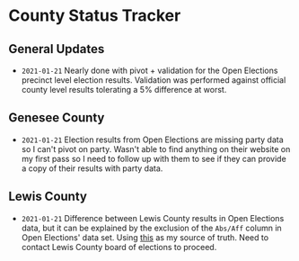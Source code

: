 # County Status Tracker

## General Updates

- `2021-01-21` Nearly done with pivot + validation for the Open Elections precinct level election results. Validation was performed against official county level results tolerating a 5% difference at worst. 

## Genesee County 

- `2021-01-21` Election results from Open Elections are missing party data so I can't pivot on party. Wasn't able to find anything on their website on my first pass so I need to follow up with them to see if they can provide a copy of their results with party data.


## Lewis County

- `2021-01-21` Difference between Lewis County results in Open Elections data, but it can be explained by the exclusion of the `Abs/Aff` column in Open Elections' data set. Using [this](https://www.lewiscounty.org/media/Board%20of%20Elections/Election%20Results/2018/GE18%20Election%20Results) as my source of truth. Need to contact Lewis County board of elections to proceed. 